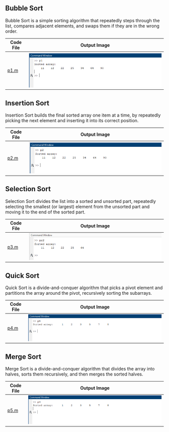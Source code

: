 ## Bubble Sort
Bubble Sort is a simple sorting algorithm that repeatedly steps through the list, compares adjacent elements, and swaps them if they are in the wrong order.

| Code File | Output Image |
|-----------|--------------|
| [p1.m](./Codes/p1.m) | ![1.png](./Outputs/1.png) |

## Insertion Sort
Insertion Sort builds the final sorted array one item at a time, by repeatedly picking the next element and inserting it into its correct position.

| Code File | Output Image |
|-----------|--------------|
| [p2.m](./Codes/p2.m) | ![2.png](./Outputs/2.png) |

## Selection Sort
Selection Sort divides the list into a sorted and unsorted part, repeatedly selecting the smallest (or largest) element from the unsorted part and moving it to the end of the sorted part.

| Code File | Output Image |
|-----------|--------------|
| [p3.m](./Codes/p3.m) | ![3.png](./Outputs/3.png) |

## Quick Sort
Quick Sort is a divide-and-conquer algorithm that picks a pivot element and partitions the array around the pivot, recursively sorting the subarrays.

| Code File | Output Image |
|-----------|--------------|
| [p4.m](./Codes/p4.m) | ![4.png](./Outputs/4.png) |


## Merge Sort
Merge Sort is a divide-and-conquer algorithm that divides the array into halves, sorts them recursively, and then merges the sorted halves.

| Code File | Output Image |
|-----------|--------------|
| [p5.m](./Codes/p5.m) | ![5.png](./Outputs/5.png) |

